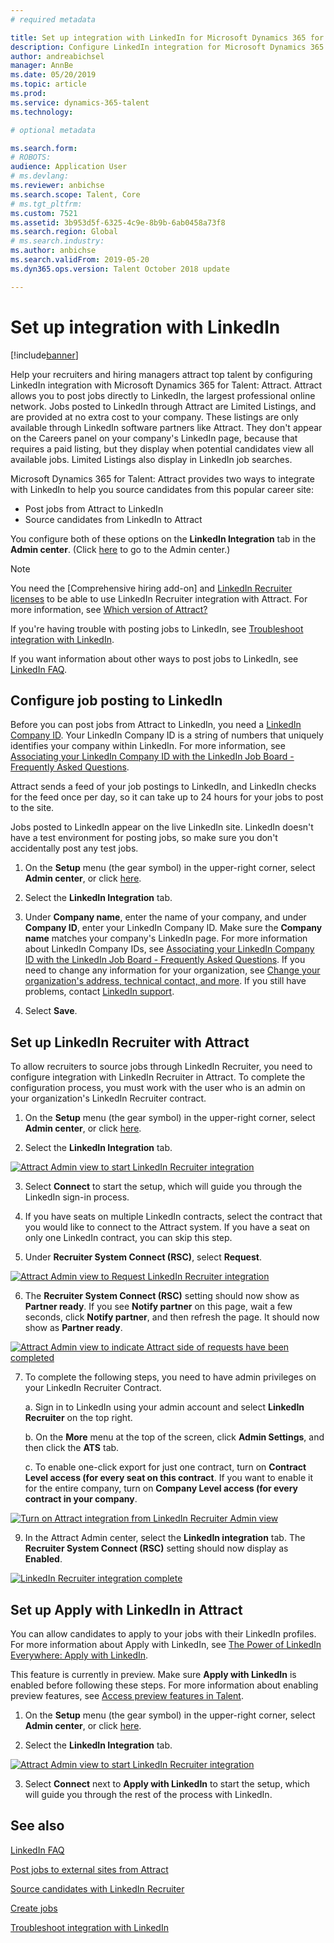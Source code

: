 ```yaml
---
# required metadata

title: Set up integration with LinkedIn for Microsoft Dynamics 365 for Talent - Attract
description: Configure LinkedIn integration for Microsoft Dynamics 365 for Talent - Attract so you can easily post jobs to LinkedIn from Attract and so your recruiters can sync their recruiting information with a candidate's LinkedIn profile.
author: andreabichsel
manager: AnnBe
ms.date: 05/20/2019
ms.topic: article
ms.prod: 
ms.service: dynamics-365-talent
ms.technology: 

# optional metadata

ms.search.form: 
# ROBOTS: 
audience: Application User
# ms.devlang: 
ms.reviewer: anbichse
ms.search.scope: Talent, Core
# ms.tgt_pltfrm: 
ms.custom: 7521
ms.assetid: 3b953d5f-6325-4c9e-8b9b-6ab0458a73f8
ms.search.region: Global
# ms.search.industry: 
ms.author: anbichse
ms.search.validFrom: 2019-05-20
ms.dyn365.ops.version: Talent October 2018 update

---
```


# Set up integration with LinkedIn

[!include[banner](../includes/banner.md)]

Help your recruiters and hiring managers attract top talent by configuring LinkedIn integration with Microsoft Dynamics 365 for Talent: Attract. Attract allows you to post jobs directly to LinkedIn, the largest professional online network. Jobs posted to LinkedIn through Attract are Limited Listings, and are provided at no extra cost to your company. These listings are only available through LinkedIn software partners like Attract. They don't appear on the Careers panel on your company's LinkedIn page, because that requires a paid listing, but they display when potential candidates view all available jobs. Limited Listings also display in LinkedIn job searches.

Microsoft Dynamics 365 for Talent: Attract provides two ways to integrate with LinkedIn to help you source candidates from this popular career site:

- Post jobs from Attract to LinkedIn
- Source candidates from LinkedIn to Attract

You configure both of these options on the **LinkedIn Integration** tab in the **Admin center**. (Click [here](https://attract.talent.dynamics.com/adminsettings) to go to the Admin center.)

> [!NOTE]
> You need the [Comprehensive hiring add-on] and [LinkedIn Recruiter licenses](https://business.linkedin.com/talent-solutions/cx/17/08/recruiter-demo-fs2-k18) to be able to use LinkedIn Recruiter integration with Attract. For more information, see [Which version of Attract?](./attract-comprehensive-hiring.md)

If you're having trouble with posting jobs to LinkedIn, see [Troubleshoot integration with LinkedIn](./attract-troubleshoot-linkedin.md).

If you want information about other ways to post jobs to LinkedIn, see [LinkedIn FAQ](./attract-linkedin-faq.md).

## Configure job posting to LinkedIn

Before you can post jobs from Attract to LinkedIn, you need a [LinkedIn Company ID](https://aka.ms/findID). Your LinkedIn Company ID is a string of numbers that uniquely identifies your company within LinkedIn. For more information, see [Associating your LinkedIn Company ID with the LinkedIn Job Board - Frequently Asked Questions](https://aka.ms/findID).

Attract sends a feed of your job postings to LinkedIn, and LinkedIn checks for the feed once per day, so it can take up to 24 hours for your jobs to post to the site.

Jobs posted to LinkedIn appear on the live LinkedIn site. LinkedIn doesn't have a test environment for posting jobs, so make sure you don't accidentally post any test jobs. 

1. On the **Setup** menu (the gear symbol) in the upper-right corner, select **Admin center**, or click [here](https://attract.talent.dynamics.com/adminsettings).

2. Select the **LinkedIn Integration** tab.

3. Under **Company name**, enter the name of your company, and under **Company ID**, enter your LinkedIn Company ID. Make sure the **Company name** matches your company's LinkedIn page. For more information about LinkedIn Company IDs, see [Associating your LinkedIn Company ID with the LinkedIn Job Board - Frequently Asked Questions](https://www.linkedin.com/help/linkedin/answer/98972). If you need to change any information for your organization, see [Change your organization's address, technical contact, and more](https://docs.microsoft.com/en-us/office365/admin/manage/change-address-contact-and-more). If you still have problems, contact [LinkedIn support](https://www.linkedin.com/help/linkedin).

5. Select **Save**.

## Set up LinkedIn Recruiter with Attract 

To allow recruiters to source jobs through LinkedIn Recruiter, you need to configure integration with LinkedIn Recruiter in Attract. To complete the configuration process, you must work with the user who is an admin on your organization's LinkedIn Recruiter contract.

1. On the **Setup** menu (the gear symbol) in the upper-right corner, select **Admin center**, or click [here](https://attract.talent.dynamics.com/adminsettings).

2. Select the **LinkedIn Integration** tab.

[![Attract Admin view to start LinkedIn Recruiter integration](./media/LinkedInConnect.png)](./media/LinkedInConnect.png)

3.  Select **Connect** to start the setup, which will guide you through the LinkedIn sign-in process.

4.  If you have seats on multiple LinkedIn contracts, select the contract that you would like to connect to the Attract system. If you have a seat on only one LinkedIn contract, you can skip this step.

5.  Under **Recruiter System Connect (RSC)**, select **Request**.

[![Attract Admin view to Request LinkedIn Recruiter integration](./media/RequestLinkedInRSC.png)](./media/RequestLinkedInRSC.png)

6.  The **Recruiter System Connect (RSC)** setting should now show as **Partner ready**. If you see **Notify partner** on this page, wait a few seconds, click **Notify partner**, and then refresh the page. It should now show as **Partner ready**.

[![Attract Admin view to indicate Attract side of requests have been completed](./media/PartnerReadyRSC.png)](./media/PartnerReadyRSC.png)

7. To complete the following steps, you need to have admin privileges on your LinkedIn Recruiter Contract.

    a.  Sign in to LinkedIn using your admin account and select **LinkedIn Recruiter** on the top right. 

    b. On the **More** menu at the top of the screen, click **Admin Settings**, and then click the **ATS** tab.

    c. To enable one-click export for just one contract, turn on **Contract Level access (for every seat on this contract**. If you want to enable it for the entire company, turn on **Company Level access (for every contract in your company**.

[![Turn on Attract integration from LinkedIn Recruiter Admin view](./media/EnableRSC.png)](./media/EnableRSC.png)

9. In the Attract Admin center, select the **LinkedIn integration** tab. The **Recruiter System Connect (RSC)** setting should now display as **Enabled**.

[![LinkedIn Recruiter integration complete](./media/RSCSetupComplete.png)](./media/RSCSetupComplete.png)

## Set up Apply with LinkedIn in Attract

You can allow candidates to apply to your jobs with their LinkedIn profiles. For more information about Apply with LinkedIn, see [The Power of LinkedIn Everywhere: Apply with LinkedIn](https://blog.linkedin.com/2011/07/24/apply-with-linkedin).

This feature is currently in preview. Make sure **Apply with LinkedIn** is enabled before following these steps. For more information about enabling preview features, see [Access preview features in Talent](./access-preview-feature.md).

1. On the **Setup** menu (the gear symbol) in the upper-right corner, select **Admin center**, or click [here](https://attract.talent.dynamics.com/adminsettings).

2. Select the **LinkedIn Integration** tab.

[![Attract Admin view to start LinkedIn Recruiter integration](./media/LinkedInConnect.png)](./media/LinkedInConnect.png)

3.  Select **Connect** next to **Apply with LinkedIn** to start the setup, which will guide you through the rest of the process with LinkedIn.

## See also

[LinkedIn FAQ](./attract-linkedin-faq.md)<p></p>
[Post jobs to external sites from Attract](./posting-jobs-external.md)<p></p>
[Source candidates with LinkedIn Recruiter](./attract-linkedin-recruiter.md)<p></p>
[Create jobs](./creating-jobs-attract.md)<p></p>
[Troubleshoot integration with LinkedIn](./attract-troubleshoot-linkedin.md)




